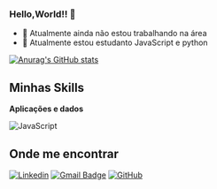 ### Hello,World!! 👋


- 🔭 Atualmente ainda não estou trabalhando na área
- 🌱 Atualmente estou estudanto JavaScript e python 



[![Anurag's GitHub stats](https://github-readme-stats.vercel.app//api?username=browfb&show_icons=true&theme=radical)](https://github.com/anuraghazra/github-readme-stats)

## Minhas Skills

**Aplicações e dados**

![JavaScript](https://img.shields.io/badge/-JavaScript-333333?style=flat&logo=javascript)


## Onde me encontrar

[![Linkedin](https://img.shields.io/badge/-username-blue?style=flat-square&logo=Linkedin&logoColor=white&link=https://www.linkedin.com/in/augusto-rafayane-089b1124b/)](https://www.linkedin.com/in/augusto-rafayane-089b1124b/)
[![Gmail Badge](https://img.shields.io/badge/-seuemail@email.com-006bed?style=flat-square&logo=Gmail&logoColor=white&link=mailto:SEU-EMAIL)](mailto:SEU-EMAIL)
[![GitHub](https://img.shields.io/github/followers/iuricode?label=follow&style=social)](LINK-DO-SEU-GITHUB)








